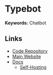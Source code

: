 # Typebot

**Keywords:** Chatbot

<!--
https://www.youtube.com/watch?v=bI1Ta4N8iJ0 CRM
https://www.youtube.com/watch?v=xgXhOKKbTuY
https://www.youtube.com/watch?v=Ymb1YZy04UM
-->

<!--
https://www.udemy.com/course/abc-automacao-de-baixo-custo-typebot-whatsapp
https://www.udemy.com/course/chatbot-no-whatsapp-sem-mensalidades-com-nodejs
-->

<!--
https://postimages.org

https://facebook.com/ads/library

https://facebook.com/ads/library/?active_status=all&ad_type=all&country=BR&q=%22typebot.io%22&sort_data[direction]=desc&sort_data[mode]=relevancy_monthly_grouped&search_type=keyword_exact_phrase&media_type=all
-->

## Links

- [Code Repository](https://github.com/baptisteArno/typebot.io)
- [Main Website](https://typebot.io)
- [Docs](https://docs.typebot.io)
  - [Self-Hosting](https://docs.typebot.io/self-hosting/get-started)
